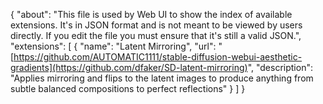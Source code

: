 {
	"about": "This file is used by Web UI to show the index of available extensions. It's in JSON format and is not meant to be viewed by users directly. If you edit the file you must ensure that it's still a valid JSON.",
	"extensions": [
		{
			"name": "Latent Mirroring",
			"url": "[https://github.com/AUTOMATIC1111/stable-diffusion-webui-aesthetic-gradients](https://github.com/dfaker/SD-latent-mirroring)",
			"description": "Applies mirroring and flips to the latent images to produce anything from subtle balanced compositions to perfect reflections"
		}
	]
}
